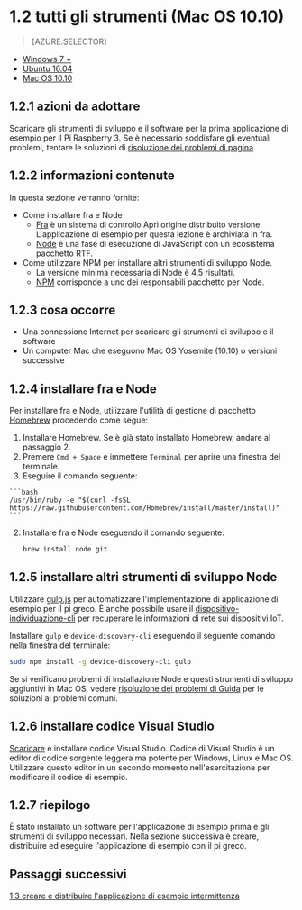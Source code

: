 <properties
 pageTitle="Tutti gli strumenti (Mac OS 10.10) | Microsoft Azure"
 description="Scaricare e installare gli strumenti necessari e software per la prima applicazione di esempio per il pi greco in Mac OS."
 services="iot-hub"
 documentationCenter=""
 authors="shizn"
 manager="timlt"
 tags=""
 keywords=""/>

<tags
 ms.service="iot-hub"
 ms.devlang="multiple"
 ms.topic="article"
 ms.tgt_pltfrm="na"
 ms.workload="na"
 ms.date="10/21/2016"
 ms.author="xshi"/>

# <a name="12-get-the-tools-macos-1010"></a>1.2 tutti gli strumenti (Mac OS 10.10)

> [AZURE.SELECTOR]
- [Windows 7 +](iot-hub-raspberry-pi-kit-node-lesson1-get-the-tools-win32.md)
- [Ubuntu 16.04](iot-hub-raspberry-pi-kit-node-lesson1-get-the-tools-ubuntu.md)
- [Mac OS 10.10](iot-hub-raspberry-pi-kit-node-lesson1-get-the-tools-mac.md)

## <a name="121-what-you-will-do"></a>1.2.1 azioni da adottare

Scaricare gli strumenti di sviluppo e il software per la prima applicazione di esempio per il Pi Raspberry 3. Se è necessario soddisfare gli eventuali problemi, tentare le soluzioni di [risoluzione dei problemi di pagina](iot-hub-raspberry-pi-kit-node-troubleshooting.md).

## <a name="122-what-you-will-learn"></a>1.2.2 informazioni contenute
In questa sezione verranno fornite:

- Come installare fra e Node
    - [Fra](https://git-scm.com) è un sistema di controllo Apri origine distribuito versione. L'applicazione di esempio per questa lezione è archiviata in fra.
    - [Node](https://nodejs.org/en/) è una fase di esecuzione di JavaScript con un ecosistema pacchetto RTF.
- Come utilizzare NPM per installare altri strumenti di sviluppo Node.
  - La versione minima necessaria di Node è 4,5 risultati.
  - [NPM](https://www.npmjs.com) corrisponde a uno dei responsabili pacchetto per Node.

## <a name="123-what-you-need"></a>1.2.3 cosa occorre

- Una connessione Internet per scaricare gli strumenti di sviluppo e il software
- Un computer Mac che eseguono Mac OS Yosemite (10.10) o versioni successive

## <a name="124-install-git-and-nodejs"></a>1.2.4 installare fra e Node

Per installare fra e Node, utilizzare l'utilità di gestione di pacchetto [Homebrew](http://brew.sh) procedendo come segue:

1. Installare Homebrew. Se è già stato installato Homebrew, andare al passaggio 2.
  1. Premere `Cmd + Space` e immettere `Terminal` per aprire una finestra del terminale.
  2. Eseguire il comando seguente:

    ```bash
    /usr/bin/ruby -e "$(curl -fsSL https://raw.githubusercontent.com/Homebrew/install/master/install)"
    ```
2. Installare fra e Node eseguendo il comando seguente:

    ```bash
    brew install node git
    ```

## <a name="125-install-additional-nodejs-development-tools"></a>1.2.5 installare altri strumenti di sviluppo Node

Utilizzare [gulp.js](http://gulpjs.com) per automatizzare l'implementazione di applicazione di esempio per il pi greco. È anche possibile usare il [dispositivo-individuazione-cli](https://github.com/Azure/device-discovery-cli) per recuperare le informazioni di rete sui dispositivi IoT.

Installare `gulp` e `device-discovery-cli` eseguendo il seguente comando nella finestra del terminale:

```bash
sudo npm install -g device-discovery-cli gulp
```

Se si verificano problemi di installazione Node e questi strumenti di sviluppo aggiuntivi in Mac OS, vedere [risoluzione dei problemi di Guida](iot-hub-raspberry-pi-kit-node-troubleshooting.md) per le soluzioni ai problemi comuni.

## <a name="126-install-visual-studio-code"></a>1.2.6 installare codice Visual Studio

[Scaricare](https://code.visualstudio.com/docs/setup/osx) e installare codice Visual Studio. Codice di Visual Studio è un editor di codice sorgente leggera ma potente per Windows, Linux e Mac OS. Utilizzare questo editor in un secondo momento nell'esercitazione per modificare il codice di esempio.

## <a name="127-summary"></a>1.2.7 riepilogo

È stato installato un software per l'applicazione di esempio prima e gli strumenti di sviluppo necessari. Nella sezione successiva è creare, distribuire ed eseguire l'applicazione di esempio con il pi greco.

## <a name="next-steps"></a>Passaggi successivi

[1.3 creare e distribuire l'applicazione di esempio intermittenza](iot-hub-raspberry-pi-kit-node-lesson1-deploy-blink-app.md)
